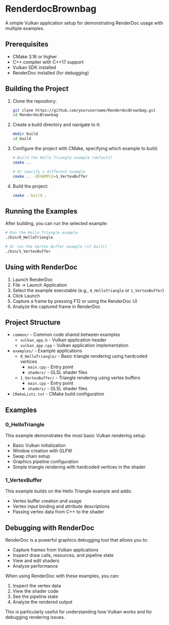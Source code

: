 # RenderdocBrownbag

A simple Vulkan application setup for demonstrating RenderDoc usage with multiple examples.

## Prerequisites

- CMake 3.16 or higher
- C++ compiler with C++17 support
- Vulkan SDK installed
- RenderDoc installed (for debugging)

## Building the Project

1. Clone the repository:
   ```bash
   git clone https://github.com/yourusername/RenderdocBrownbag.git
   cd RenderdocBrownbag
   ```

2. Create a build directory and navigate to it:
   ```bash
   mkdir build
   cd build
   ```

3. Configure the project with CMake, specifying which example to build:
   ```bash
   # Build the Hello Triangle example (default)
   cmake ..

   # Or specify a different example
   cmake .. -DEXAMPLE=1_VertexBuffer
   ```

4. Build the project:
   ```bash
   cmake --build .
   ```

## Running the Examples

After building, you can run the selected example:

```bash
# Run the Hello Triangle example
./bin/0_HelloTriangle

# Or run the Vertex Buffer example (if built)
./bin/1_VertexBuffer
```

## Using with RenderDoc

1. Launch RenderDoc
2. File -> Launch Application
3. Select the example executable (e.g., `0_HelloTriangle` or `1_VertexBuffer`)
4. Click Launch
5. Capture a frame by pressing F12 or using the RenderDoc UI
6. Analyze the captured frame in RenderDoc

## Project Structure

- `common/` - Common code shared between examples
  - `vulkan_app.h` - Vulkan application header
  - `vulkan_app.cpp` - Vulkan application implementation
- `examples/` - Example applications
  - `0_HelloTriangle/` - Basic triangle rendering using hardcoded vertices
    - `main.cpp` - Entry point
    - `shaders/` - GLSL shader files
  - `1_VertexBuffer/` - Triangle rendering using vertex buffers
    - `main.cpp` - Entry point
    - `shaders/` - GLSL shader files
- `CMakeLists.txt` - CMake build configuration

## Examples

### 0_HelloTriangle

This example demonstrates the most basic Vulkan rendering setup:
- Basic Vulkan initialization
- Window creation with GLFW
- Swap chain setup
- Graphics pipeline configuration
- Simple triangle rendering with hardcoded vertices in the shader

### 1_VertexBuffer

This example builds on the Hello Triangle example and adds:
- Vertex buffer creation and usage
- Vertex input binding and attribute descriptions
- Passing vertex data from C++ to the shader

## Debugging with RenderDoc

RenderDoc is a powerful graphics debugging tool that allows you to:
- Capture frames from Vulkan applications
- Inspect draw calls, resources, and pipeline state
- View and edit shaders
- Analyze performance

When using RenderDoc with these examples, you can:
1. Inspect the vertex data
2. View the shader code
3. See the pipeline state
4. Analyze the rendered output

This is particularly useful for understanding how Vulkan works and for debugging rendering issues.
